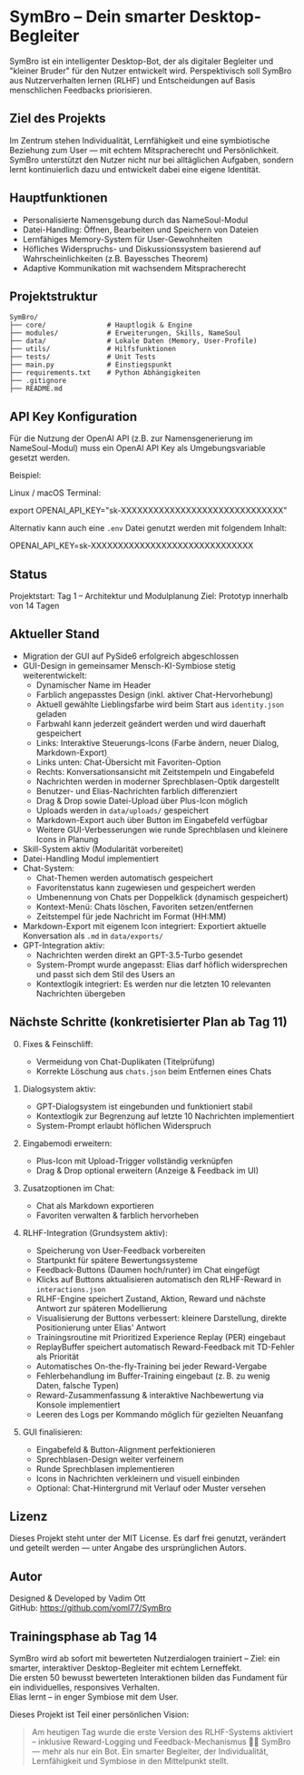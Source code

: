 # SymBro – Dein smarter Desktop-Begleiter

SymBro ist ein intelligenter Desktop-Bot, der als digitaler Begleiter und "kleiner Bruder" für den Nutzer entwickelt wird. Perspektivisch soll SymBro aus Nutzerverhalten lernen (RLHF) und Entscheidungen auf Basis menschlichen Feedbacks priorisieren.

## Ziel des Projekts
Im Zentrum stehen Individualität, Lernfähigkeit und eine symbiotische Beziehung zum User — mit echtem Mitspracherecht und Persönlichkeit. SymBro unterstützt den Nutzer nicht nur bei alltäglichen Aufgaben, sondern lernt kontinuierlich dazu und entwickelt dabei eine eigene Identität.

## Hauptfunktionen
- Personalisierte Namensgebung durch das NameSoul-Modul
- Datei-Handling: Öffnen, Bearbeiten und Speichern von Dateien
- Lernfähiges Memory-System für User-Gewohnheiten
- Höfliches Widerspruchs- und Diskussionssystem basierend auf Wahrscheinlichkeiten (z.B. Bayessches Theorem)
- Adaptive Kommunikation mit wachsendem Mitspracherecht

## Projektstruktur

```
SymBro/
├── core/               # Hauptlogik & Engine
├── modules/            # Erweiterungen, Skills, NameSoul
├── data/               # Lokale Daten (Memory, User-Profile)
├── utils/              # Hilfsfunktionen
├── tests/              # Unit Tests
├── main.py             # Einstiegspunkt
├── requirements.txt    # Python Abhängigkeiten
├── .gitignore
├── README.md
```

## API Key Konfiguration

Für die Nutzung der OpenAI API (z.B. zur Namensgenerierung im NameSoul-Modul) muss ein OpenAI API Key als Umgebungsvariable gesetzt werden.

Beispiel:

Linux / macOS Terminal:

export OPENAI_API_KEY="sk-XXXXXXXXXXXXXXXXXXXXXXXXXXXXXX"

Alternativ kann auch eine `.env` Datei genutzt werden mit folgendem Inhalt:

OPENAI_API_KEY=sk-XXXXXXXXXXXXXXXXXXXXXXXXXXXXXX

## Status
Projektstart: Tag 1 – Architektur und Modulplanung
Ziel: Prototyp innerhalb von 14 Tagen

## Aktueller Stand

- Migration der GUI auf PySide6 erfolgreich abgeschlossen
- GUI-Design in gemeinsamer Mensch-KI-Symbiose stetig weiterentwickelt:
  - Dynamischer Name im Header
  - Farblich angepasstes Design (inkl. aktiver Chat-Hervorhebung)
  - Aktuell gewählte Lieblingsfarbe wird beim Start aus `identity.json` geladen
  - Farbwahl kann jederzeit geändert werden und wird dauerhaft gespeichert
  - Links: Interaktive Steuerungs-Icons (Farbe ändern, neuer Dialog, Markdown-Export)
  - Links unten: Chat-Übersicht mit Favoriten-Option
  - Rechts: Konversationsansicht mit Zeitstempeln und Eingabefeld
  - Nachrichten werden in moderner Sprechblasen-Optik dargestellt
  - Benutzer- und Elias-Nachrichten farblich differenziert
  - Drag & Drop sowie Datei-Upload über Plus-Icon möglich
  - Uploads werden in `data/uploads/` gespeichert
  - Markdown-Export auch über Button im Eingabefeld verfügbar
  - Weitere GUI-Verbesserungen wie runde Sprechblasen und kleinere Icons in Planung
- Skill-System aktiv (Modularität vorbereitet)
- Datei-Handling Modul implementiert
- Chat-System:
  - Chat-Themen werden automatisch gespeichert
  - Favoritenstatus kann zugewiesen und gespeichert werden
  - Umbenennung von Chats per Doppelklick (dynamisch gespeichert)
  - Kontext-Menü: Chats löschen, Favoriten setzen/entfernen
  - Zeitstempel für jede Nachricht im Format (HH:MM)
- Markdown-Export mit eigenem Icon integriert: Exportiert aktuelle Konversation als `.md` in `data/exports/`
- GPT-Integration aktiv:
  - Nachrichten werden direkt an GPT-3.5-Turbo gesendet
  - System-Prompt wurde angepasst: Elias darf höflich widersprechen und passt sich dem Stil des Users an
  - Kontextlogik integriert: Es werden nur die letzten 10 relevanten Nachrichten übergeben

## Nächste Schritte (konkretisierter Plan ab Tag 11)

0. Fixes & Feinschliff:
   - Vermeidung von Chat-Duplikaten (Titelprüfung)
   - Korrekte Löschung aus `chats.json` beim Entfernen eines Chats

1. Dialogsystem aktiv:
   - GPT-Dialogsystem ist eingebunden und funktioniert stabil
   - Kontextlogik zur Begrenzung auf letzte 10 Nachrichten implementiert
   - System-Prompt erlaubt höflichen Widerspruch

2. Eingabemodi erweitern:
   - Plus-Icon mit Upload-Trigger vollständig verknüpfen
   - Drag & Drop optional erweitern (Anzeige & Feedback im UI)

3. Zusatzoptionen im Chat:
   - Chat als Markdown exportieren
   - Favoriten verwalten & farblich hervorheben

4. RLHF-Integration (Grundsystem aktiv):
   - Speicherung von User-Feedback vorbereiten
   - Startpunkt für spätere Bewertungssysteme
   - Feedback-Buttons (Daumen hoch/runter) im Chat eingefügt
   - Klicks auf Buttons aktualisieren automatisch den RLHF-Reward in `interactions.json`
   - RLHF-Engine speichert Zustand, Aktion, Reward und nächste Antwort zur späteren Modellierung
   - Visualisierung der Buttons verbessert: kleinere Darstellung, direkte Positionierung unter Elias' Antwort
   - Trainingsroutine mit Prioritized Experience Replay (PER) eingebaut
   - ReplayBuffer speichert automatisch Reward-Feedback mit TD-Fehler als Priorität
   - Automatisches On-the-fly-Training bei jeder Reward-Vergabe
   - Fehlerbehandlung im Buffer-Training eingebaut (z. B. zu wenig Daten, falsche Typen)
   - Reward-Zusammenfassung & interaktive Nachbewertung via Konsole implementiert
   - Leeren des Logs per Kommando möglich für gezielten Neuanfang

5. GUI finalisieren:
   - Eingabefeld & Button-Alignment perfektionieren
   - Sprechblasen-Design weiter verfeinern
   - Runde Sprechblasen implementieren
   - Icons in Nachrichten verkleinern und visuell einbinden
   - Optional: Chat-Hintergrund mit Verlauf oder Muster versehen

## Lizenz

Dieses Projekt steht unter der MIT License. Es darf frei genutzt, verändert und geteilt werden — unter Angabe des ursprünglichen Autors.

## Autor

Designed & Developed by Vadim Ott  
GitHub: https://github.com/voml77/SymBro  

## Trainingsphase ab Tag 14

SymBro wird ab sofort mit bewerteten Nutzerdialogen trainiert – Ziel: ein smarter, interaktiver Desktop-Begleiter mit echtem Lerneffekt.  
Die ersten 50 bewusst bewerteten Interaktionen bilden das Fundament für ein individuelles, responsives Verhalten.  
Elias lernt – in enger Symbiose mit dem User.  

Dieses Projekt ist Teil einer persönlichen Vision:  
> Am heutigen Tag wurde die erste Version des RLHF-Systems aktiviert – inklusive Reward-Logging und Feedback-Mechanismus 🧠✨
SymBro — mehr als nur ein Bot. Ein smarter Begleiter, der Individualität, Lernfähigkeit und Symbiose in den Mittelpunkt stellt.
